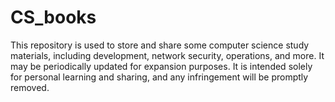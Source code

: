 # CS_books
This repository is used to store and share some computer science study materials, including development, network security, operations, and more. It may be periodically updated for expansion purposes. It is intended solely for personal learning and sharing, and any infringement will be promptly removed.

